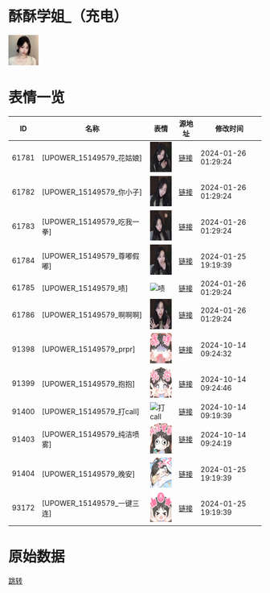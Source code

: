 # 酥酥学姐_（充电）

<img src="./cover.png" height="60" alt="cover" />

# 表情一览

|ID|名称|表情|源地址|修改时间|
|----|----|----|----|----|
|61781|[UPOWER_15149579_花姑娘]|<img src="./pic/061781_%5BUPOWER_15149579_花姑娘%5D.png" height="60" alt="花姑娘"/>|[链接](https://i0.hdslb.com/bfs/garb/9318ba6f521d444d82bda11e6382900bb1209470.png)|2024-01-26 01:29:24|
|61782|[UPOWER_15149579_你小子]|<img src="./pic/061782_%5BUPOWER_15149579_你小子%5D.png" height="60" alt="你小子"/>|[链接](https://i0.hdslb.com/bfs/garb/aaae1b18a601406a368aeff9a096d3a08c5b45ed.png)|2024-01-26 01:29:24|
|61783|[UPOWER_15149579_吃我一拳]|<img src="./pic/061783_%5BUPOWER_15149579_吃我一拳%5D.png" height="60" alt="吃我一拳"/>|[链接](https://i0.hdslb.com/bfs/garb/e020b2b5c7be800ca5814e227243a77335102d7e.png)|2024-01-26 01:29:24|
|61784|[UPOWER_15149579_尊嘟假嘟]|<img src="./pic/061784_%5BUPOWER_15149579_尊嘟假嘟%5D.png" height="60" alt="尊嘟假嘟"/>|[链接](https://i0.hdslb.com/bfs/garb/6fffd33160c253f02f0e09acc300871dcd492e5a.png)|2024-01-25 19:19:39|
|61785|[UPOWER_15149579_啧]|<img src="./pic/061785_%5BUPOWER_15149579_啧%5D.png" height="60" alt="啧"/>|[链接](https://i0.hdslb.com/bfs/garb/caf968a578723c16a5e11643fc9e1265a2818a0f.png)|2024-01-26 01:29:24|
|61786|[UPOWER_15149579_啊啊啊]|<img src="./pic/061786_%5BUPOWER_15149579_啊啊啊%5D.png" height="60" alt="啊啊啊"/>|[链接](https://i0.hdslb.com/bfs/garb/bc4a644e84125d9b8cd380b5eb4ef9cf720dcabb.png)|2024-01-26 01:29:24|
|91398|[UPOWER_15149579_prpr]|<img src="./pic/091398_%5BUPOWER_15149579_prpr%5D.png" height="60" alt="prpr"/>|[链接](https://i0.hdslb.com/bfs/garb/a10be309c39837a9802de0f218210c27927d6c86.png)|2024-10-14 09:24:32|
|91399|[UPOWER_15149579_抱抱]|<img src="./pic/091399_%5BUPOWER_15149579_抱抱%5D.png" height="60" alt="抱抱"/>|[链接](https://i0.hdslb.com/bfs/garb/19e9d855d4d2beb317ffc434eb12b92c6debf531.png)|2024-10-14 09:24:46|
|91400|[UPOWER_15149579_打call]|<img src="./pic/091400_%5BUPOWER_15149579_打call%5D.png" height="60" alt="打call"/>|[链接](https://i0.hdslb.com/bfs/garb/4ae97b8f1d5002ce832ef1cd0f5e96b2eecadbc9.png)|2024-10-14 09:19:39|
|91403|[UPOWER_15149579_纯洁喷雾]|<img src="./pic/091403_%5BUPOWER_15149579_纯洁喷雾%5D.png" height="60" alt="纯洁喷雾"/>|[链接](https://i0.hdslb.com/bfs/garb/0a7797b06ab90b0b47391fa703fd792608c6520e.png)|2024-10-14 09:24:19|
|91404|[UPOWER_15149579_晚安]|<img src="./pic/091404_%5BUPOWER_15149579_晚安%5D.png" height="60" alt="晚安"/>|[链接](https://i0.hdslb.com/bfs/garb/bff8cb5adcab4c392fa7f82d4e9c6df6f8078f66.png)|2024-01-25 19:19:39|
|93172|[UPOWER_15149579_一键三连]|<img src="./pic/093172_%5BUPOWER_15149579_一键三连%5D.png" height="60" alt="一键三连"/>|[链接](https://i0.hdslb.com/bfs/garb/fa4a00794b367d50ff928a7b7eb1913e115a2944.png)|2024-01-25 19:19:39|

# 原始数据

[跳转](./raw.json)

